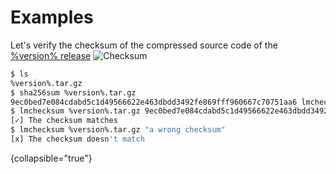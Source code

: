 # Examples

Let's verify the checksum of the compressed source code of the [%version% release](https://github.com/lorenzo-milicia/lmchecksum/archive/refs/tags/%version%.tar.gz)
<img src="checksum.gif" alt="Checksum" border-effect="rounded"/>

```Bash
$ ls
%version%.tar.gz
$ sha256sum %version%.tar.gz
9ec0bed7e084cdabd5c1d49566622e463dbdd3492fe869fff960667c70751aa6 lmchecksum %version%.tar.gz
$ lmchecksum %version%.tar.gz 9ec0bed7e084cdabd5c1d49566622e463dbdd3492fe869fff960667c70751aa6
[✓] The checksum matches
$ lmchecksum %version%.tar.gz "a wrong checksum"                                                
[x] The checksum doesn't match
```
{collapsible="true"}
